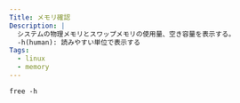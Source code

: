 ```yaml
---
Title: メモリ確認
Description: |
  システムの物理メモリとスワップメモリの使用量、空き容量を表示する。
  -h(human): 読みやすい単位で表示する
Tags:
  - linux
  - memory
---
```


```shell
free -h
```
